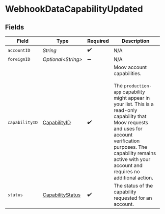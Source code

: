 # WebhookDataCapabilityUpdated


## Fields

| Field                                                                                                                                                                                                                                                                   | Type                                                                                                                                                                                                                                                                    | Required                                                                                                                                                                                                                                                                | Description                                                                                                                                                                                                                                                             |
| ----------------------------------------------------------------------------------------------------------------------------------------------------------------------------------------------------------------------------------------------------------------------- | ----------------------------------------------------------------------------------------------------------------------------------------------------------------------------------------------------------------------------------------------------------------------- | ----------------------------------------------------------------------------------------------------------------------------------------------------------------------------------------------------------------------------------------------------------------------- | ----------------------------------------------------------------------------------------------------------------------------------------------------------------------------------------------------------------------------------------------------------------------- |
| `accountID`                                                                                                                                                                                                                                                             | *String*                                                                                                                                                                                                                                                                | :heavy_check_mark:                                                                                                                                                                                                                                                      | N/A                                                                                                                                                                                                                                                                     |
| `foreignID`                                                                                                                                                                                                                                                             | *Optional\<String>*                                                                                                                                                                                                                                                     | :heavy_minus_sign:                                                                                                                                                                                                                                                      | N/A                                                                                                                                                                                                                                                                     |
| `capabilityID`                                                                                                                                                                                                                                                          | [CapabilityID](../../models/components/CapabilityID.md)                                                                                                                                                                                                                 | :heavy_check_mark:                                                                                                                                                                                                                                                      | Moov account capabilities.<br/><br/>The `production-app` capability might appear in your list. This is a read-only capability that Moov requests and uses for account verification purposes. The capability remains active with your account and requires no additional action. |
| `status`                                                                                                                                                                                                                                                                | [CapabilityStatus](../../models/components/CapabilityStatus.md)                                                                                                                                                                                                         | :heavy_check_mark:                                                                                                                                                                                                                                                      | The status of the capability requested for an account.                                                                                                                                                                                                                  |
